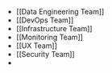 - [[Data Engineering Team]]
- [[DevOps Team]]
- [[Infrastructure Team]]
- [[Monitoring Team]]
- [[UX Team]]
- [[Security Team]]
- 